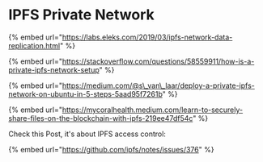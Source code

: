 # IPFS Private Network

{% embed url="https://labs.eleks.com/2019/03/ipfs-network-data-replication.html" %}

{% embed url="https://stackoverflow.com/questions/58559911/how-is-a-private-ipfs-network-setup" %}

{% embed url="https://medium.com/@s\_van\_laar/deploy-a-private-ipfs-network-on-ubuntu-in-5-steps-5aad95f7261b" %}

{% embed url="https://mycoralhealth.medium.com/learn-to-securely-share-files-on-the-blockchain-with-ipfs-219ee47df54c" %}

Check this Post, it's about IPFS access control:

{% embed url="https://github.com/ipfs/notes/issues/376" %}





